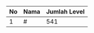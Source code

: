 | No | Nama            | Jumlah Level |
|----|-----------------|--------------|
| 1  | #    |    541        |
